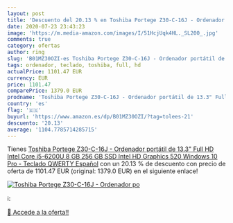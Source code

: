 ```yaml
---
layout: post
title: 'Descuento del 20.13 % en Toshiba Portege Z30-C-16J - Ordenador po'
date: 2020-07-23 23:43:23
image: 'https://m.media-amazon.com/images/I/51HcjUqk4HL._SL200_.jpg'
comments: true
category: ofertas
author: ring
slug: 'B01MZ30OZI-es Toshiba Portege Z30-C-16J - Ordenador portátil de 13.3"...'
tags: ordenador, teclado, toshiba, full, hd
actualPrice: 1101.47 EUR
currency: EUR
price: 1101.47
comparePrice: 1379.0 EUR
prodname: 'Toshiba Portege Z30-C-16J - Ordenador portátil de 13.3" Full HD  Intel Core i5-6200U  8 GB  256 GB SSD  Intel HD Graphics 520  Windows 10 Pro  - Teclado QWERTY Español'
country: 'es'
flag: '🇪🇸'
buyurl: 'https://www.amazon.es/dp/B01MZ30OZI/?tag=tolees-21'
descuento: '20.13'
average: '1104.7785714285715'
---
```


Tienes [Toshiba Portege Z30-C-16J - Ordenador portátil de 13.3" Full HD  Intel Core i5-6200U  8 GB  256 GB SSD  Intel HD Graphics 520  Windows 10 Pro  - Teclado QWERTY Español](https://www.amazon.es/dp/B01MZ30OZI/?tag=tolees-21) con un 20.13 % de descuento con precio de oferta de 1101.47 EUR (original: 1379.0 EUR) en el siguiente enlace!

[![Toshiba Portege Z30-C-16J - Ordenador po](https://m.media-amazon.com/images/I/51HcjUqk4HL._SL200_.jpg)](https://www.amazon.es/dp/B01MZ30OZI/?tag=tolees-21)

ℹ️:


[🛒 Accede a la oferta!!](https://www.amazon.es/dp/B01MZ30OZI/?tag=tolees-21)
